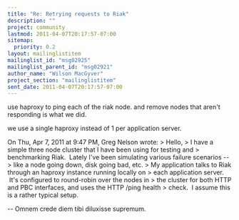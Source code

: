```yaml
---
title: "Re: Retrying requests to Riak"
description: ""
project: community
lastmod: 2011-04-07T20:17:57-07:00
sitemap:
  priority: 0.2
layout: mailinglistitem
mailinglist_id: "msg02925"
mailinglist_parent_id: "msg02921"
author_name: "Wilson MacGyver"
project_section: "mailinglistitem"
sent_date: 2011-04-07T20:17:57-07:00
---
```



use haproxy to ping each of the riak node. and remove nodes that
aren't responding is
what we did.

we use a single haproxy instead of 1 per application server.

On Thu, Apr 7, 2011 at 9:47 PM, Greg Nelson  wrote:
&gt; Hello,
&gt; I have a simple three node cluster that I have been using for testing and
&gt; benchmarking Riak.  Lately I've been simulating various failure scenarios --
&gt; like a node going down, disk going bad, etc.
&gt; My application talks to Riak through an haproxy instance running locally on
&gt; each application server.  It's configured to round-robin over the nodes in
&gt; the cluster for both HTTP and PBC interfaces, and uses the HTTP /ping health
&gt; check.  I assume this is a rather typical setup.

-- 
Omnem crede diem tibi diluxisse supremum.

